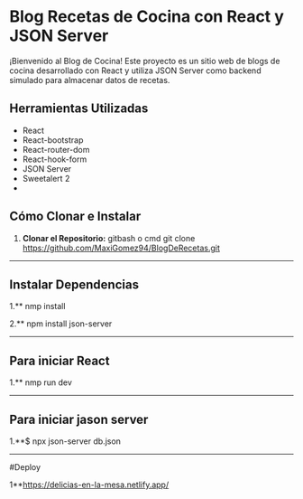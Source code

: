 # Blog  Recetas de Cocina con React y JSON Server

¡Bienvenido al Blog de Cocina! Este proyecto es un sitio web de blogs de cocina desarrollado con React y utiliza JSON Server como backend simulado para almacenar datos de recetas.

## Herramientas Utilizadas

- React
- React-bootstrap
- React-router-dom
- React-hook-form
- JSON Server
- Sweetalert 2
- 

## Cómo Clonar e Instalar

1. **Clonar el Repositorio:**
   gitbash o cmd
   git clone https://github.com/MaxiGomez94/BlogDeRecetas.git
<hr>

## Instalar Dependencias

1.** nmp install

2.** npm install json-server

<hr>

## Para iniciar React 
1.** nmp run dev
 
<hr>

## Para iniciar jason server
1.**$ npx json-server db.json
<hr>
#Deploy

1**https://delicias-en-la-mesa.netlify.app/
